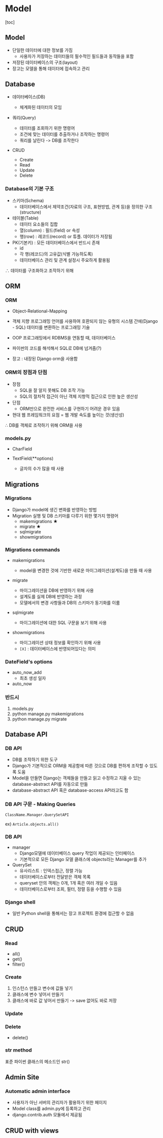 # Model

[toc]

## Model

- 단일한 데이터에 대한 정보를 가짐
  - 사용자가 저장하는 데이터들의 필수적인 필드들과 동작들을 포함
- 저장된 데이터베이스의 구조(layout)
- 장고는 모델을 통해 데이터에 접속하고 관리



## Database

- 데이터베이스(DB)
  - 체계화된 데이터의 모임
- 쿼리(Query)
  - 데이터를 조회하기 위한 명령어
  - 조건에 맞는 데이터를 추출하거나 조작하는 명령어
  - 쿼리를 날린다 -> DB를 조작한다



- CRUD
  - Create
  - Read
  - Update
  - Delete



### Database의 기본 구조

- 스키마(Schema)
  - 데이터베이스에서 제약조건(자료의 구조, 표현방법, 관계 등)을 정의한 구조(structure)
- 테이블(Table)
  - 데이터 요소들의 집합
  - 열(column) : 필드(field) or 속성
  - 행(row) : 레코드(record) or 튜플. 데이터가 저장됨
- PK(기본키) : 모든 데이터베이스에서 반드시 존재
  - id
  - 각 행(레코드)의 고유값(식별 가능하도록)
  - 데이터베이스 관리 및 관계 설정시 주요하게 활용됨



∴ 데이터를 구조화하고 조작하기 위해



## ORM

### ORM

- Object-Relational-Mapping
- 객체 지향 프로그래밍 언어를 사용하여 호환되지 않는 유형의 시스템 간에(Django - SQL) 데이터를 변환하는 프로그래밍 기술
- OOP 프로그래밍에서 RDBMS을 연동할 때, 데이터베이스
- 파이썬의 코드를 해석해서 SQL로 DB에 넘겨줌(?)

- 장고 : 내장된 Django orm을 사용함



### ORM의 장점과 단점

- 장점
  - SQL을 잘 알지 못해도 DB 조작 가능
  - SQL의 절차적 접근이 아닌 객체 지향적 접근으로 인한 높은 생산성
- 단점
  - ORM만으로 완전한 서비스를 구현하기 어려운 경우 있음
- 현대 웹 프레임워크의 요점 = 웹 개발 속도를 높이는 것(생산성)

∴ DB를 객체로 조작하기 위해 ORM을 사용



### models.py

- CharField

- TextField(**options)
  - 글자의 수가 많을 때 사용



## Migrations

### Migrations

- Django가 model에 생긴 변화를 반영하는 방법
- Migration 실행 및 DB 스키마를 다루기 위한 몇가지 명령어
  - makemigrations ★
  - migrate ★
  - sqlmigrate
  - showmigrations



### Migrations commands

- makemigrations
  - model을 변경한 것에 기반한 새로운 마이그레이션(설계도)을 만들 때 사용

- migrate
  - 마이그레이션을 DB에 반영하기 위해 사용
  - 설계도를 실제 DB에 반영하는 과정
  - 모델에서의 변경 사항들과 DB의 스키마가 동기화를 이룸
- sqlmigrate
  - 마이그레이션에 대한 SQL 구문을 보기 위해 사용
- showmigrations
  - 마이그레이션 상태 정보를 확인하기 위해 사용
  - `[X]` : 데이터베이스에 반영되어있다는 의미



### DateField's options

- auto_now_add
  - 최초 생성 일자
- auto_now



### 반드시

1. models.py
2. python manage.py makemigrations
3. python manage.py migrate



## Database API

### DB API

- DB를 조작하기 위한 도구
- Django가 기본적으로 ORM을 제공함에 따른 것으로 DB를 편하게 조작할 수 있도록 도움
- Model을 만들면 Django는 객체들을 만들고 읽고 수정하고 지울 수 있는 database-abstract API를 자동으로 만듦
- database-abstract API 혹은 database-access API라고도 함



### DB API 구문 - Making Queries

`ClassName.Manager.QuerySetAPI`

ex) `Article.objects.all()`



### DB API

- manager
  - Django모델에 데이터베이스 query 작업이 제공되는 인터페이스
  - 기본적으로 모든 Django 모델 클래스에 objects라는 Manager를 추가
- QuerySet
  - 유사리스트 : 인덱스접근, 정렬 가능
  - 데이터베이스로부터 전달받은 객체 목록
  - queryset 안의 객체는 0개, 1개 혹은 여러 개일 수 있음
  - 데이터베이스로부터 조회, 필터, 정렬 등을 수행할 수 있음



### Django shell

- 일반 Python shell을 통해서는 장고 프로젝트 환경에 접근할 수 없음



## CRUD

### Read

- all()
- get()
- filter()

### Create

1. 인스턴스 만들고 변수에 값들 넣기
2. 클래스에 변수 넣어서 만들기
3. 클래스에 바로 값 넣어서 만들기 -> save 없어도 바로 저장



### Update



### Delete

- delete()



### str method

표준 파이썬 클래스의 메소드인 str()



## Admin Site

### Automatic admin interface

- 사용자가 아닌 서버의 관리자가 활용하기 위한 페이지
- Model class를 admin.py에 등록하고 관리
- django.contrib.auth 모듈에서 제공됨



## CRUD with views


